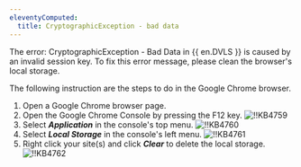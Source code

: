 ```yaml
---
eleventyComputed:
  title: CryptographicException - bad data
---
```

The error: CryptographicException - Bad Data in {{ en.DVLS }} is caused by an invalid session key. To fix this error message, please clean the browser's local storage.

The following instruction are the steps to do in the Google Chrome browser.

1. Open a Google Chrome browser page.
2. Open the Google Chrome Console by pressing the F12 key.
![!!KB4759](https://cdnweb.devolutions.net/docs/en/kb/KB4759.png)
1. Select ***Application*** in the console's top menu.
![!!KB4760](https://cdnweb.devolutions.net/docs/en/kb/KB4760.png)
1. Select ***Local Storage*** in the console's left menu.
![!!KB4761](https://cdnweb.devolutions.net/docs/en/kb/KB4761.png)
1. Right click your site(s) and click ***Clear*** to delete the local storage.
![!!KB4762](https://cdnweb.devolutions.net/docs/en/kb/KB4762.png)

